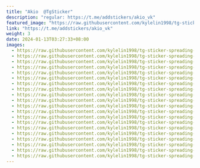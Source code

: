 ```yaml
---
title: "Akio  @TgSticker"
description: "regular: https://t.me/addstickers/akio_vk"
featured_image: "https://raw.githubusercontent.com/kylelin1998/tg-sticker-spreading-worldwide-images/main/img/4e438c65-8bfb-4157-882b-503a401cc2b6.jpg"
link: "https://t.me/addstickers/akio_vk"
weight: 3
date: 2024-01-13T03:27:33+08:00
images:
  - https://raw.githubusercontent.com/kylelin1998/tg-sticker-spreading-worldwide-images/main/img/4e438c65-8bfb-4157-882b-503a401cc2b6.jpg
  - https://raw.githubusercontent.com/kylelin1998/tg-sticker-spreading-worldwide-images/main/img/d3b3baaf-9113-4be8-999e-ba867e77d0ab.jpg
  - https://raw.githubusercontent.com/kylelin1998/tg-sticker-spreading-worldwide-images/main/img/2b5cdf2a-5368-4c73-8705-bfa197effefa.jpg
  - https://raw.githubusercontent.com/kylelin1998/tg-sticker-spreading-worldwide-images/main/img/837caad1-1298-41b5-99dc-6793dedd04be.jpg
  - https://raw.githubusercontent.com/kylelin1998/tg-sticker-spreading-worldwide-images/main/img/6c4dcd26-93df-4d3e-bcd5-2d1a5dca1d27.jpg
  - https://raw.githubusercontent.com/kylelin1998/tg-sticker-spreading-worldwide-images/main/img/f514d2b0-8549-4675-a847-b3fb52241f3f.jpg
  - https://raw.githubusercontent.com/kylelin1998/tg-sticker-spreading-worldwide-images/main/img/d9fd28d5-db97-4e4e-887f-b542434d3e9b.jpg
  - https://raw.githubusercontent.com/kylelin1998/tg-sticker-spreading-worldwide-images/main/img/1878f466-3294-45b4-8213-09ca3a4b688a.jpg
  - https://raw.githubusercontent.com/kylelin1998/tg-sticker-spreading-worldwide-images/main/img/5604697e-cf4c-4475-a4d6-f794fe721f75.jpg
  - https://raw.githubusercontent.com/kylelin1998/tg-sticker-spreading-worldwide-images/main/img/2ae1d9cf-97de-4d32-bfd1-dde3e9a454e5.jpg
  - https://raw.githubusercontent.com/kylelin1998/tg-sticker-spreading-worldwide-images/main/img/211f597a-e974-46bc-be41-24ae16fb95a3.jpg
  - https://raw.githubusercontent.com/kylelin1998/tg-sticker-spreading-worldwide-images/main/img/2ae49122-9a0a-4b0f-b3a6-228322e6c86a.jpg
  - https://raw.githubusercontent.com/kylelin1998/tg-sticker-spreading-worldwide-images/main/img/da5467d9-7ecf-4773-afa6-410fae2821de.jpg
  - https://raw.githubusercontent.com/kylelin1998/tg-sticker-spreading-worldwide-images/main/img/1ec1c09f-d99b-433c-8976-2aa578ebc63f.jpg
  - https://raw.githubusercontent.com/kylelin1998/tg-sticker-spreading-worldwide-images/main/img/2808207c-5213-4f59-99c1-c0e5a735c4f4.jpg
  - https://raw.githubusercontent.com/kylelin1998/tg-sticker-spreading-worldwide-images/main/img/c315f7f4-87a2-43f0-90a1-173d5463ba9e.jpg
  - https://raw.githubusercontent.com/kylelin1998/tg-sticker-spreading-worldwide-images/main/img/194b2f83-3230-403a-91f0-0aee3813608c.jpg
  - https://raw.githubusercontent.com/kylelin1998/tg-sticker-spreading-worldwide-images/main/img/f13da619-4119-4507-ae02-e4eb5a4c0795.jpg
  - https://raw.githubusercontent.com/kylelin1998/tg-sticker-spreading-worldwide-images/main/img/484311f8-2c65-48de-8a04-4dec5aae3176.jpg
  - https://raw.githubusercontent.com/kylelin1998/tg-sticker-spreading-worldwide-images/main/img/a57dc1a4-c2f2-431b-9eba-b69afceca67a.jpg
---
```

